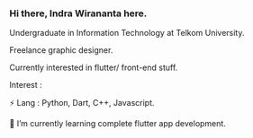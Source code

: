 ### Hi there, Indra Wirananta here.

Undergraduate in Information Technology at Telkom University.

Freelance graphic designer.

Currently interested in flutter/ front-end stuff.



Interest :

⚡ Lang : Python, Dart, C++, Javascript.


🌱 I’m currently learning complete flutter app development. 


<!--
**IndraWirananta/IndraWirananta** is a ✨ _special_ ✨ repository because its `README.md` (this file) appears on your GitHub profile.

Here are some ideas to get you started:

- 🔭 I’m currently working on ...
- 🌱 I’m currently learning ...
- 👯 I’m looking to collaborate on ...
- 🤔 I’m looking for help with ...
- 💬 Ask me about ...
- 📫 How to reach me: ...
- 😄 Pronouns: ...
- ⚡ Fun fact: ...
-->
